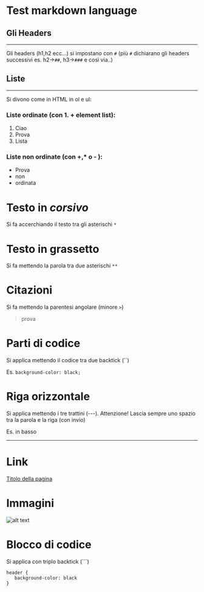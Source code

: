# Test markdown language

## Gli Headers
---
Gli headers (h1,h2 ecc...) si impostano con `#` (più `#` dichiarano gli headers successivi es. h2->`##`, h3->`###` e così via..)

## Liste
---
Si divono come in HTML in ol e ul:
### Liste ordinate (con 1. + element list):
1. Ciao 
1. Prova
1. Lista
### Liste non ordinate (con +,* o - ):
- Prova
- non
- ordinata

# Testo in *corsivo*
Si fa accerchiando il testo tra gli asterischi `*`

# Testo in **grassetto** 
Si fa mettendo la parola tra due asterischi `**`

# Citazioni
Si fa mettendo la parentesi angolare (minore `>`)
> prova 

# Parti di codice
Si applica mettendo il codice tra due backtick (``)

Es. `background-color: black;`

# Riga orizzontale
Si applica mettendo i tre trattini (---). Attenzione! Lascia sempre uno spazio tra la parola e la riga (con invio)

Es. in basso

---

# Link
[Titolo della pagina](www.google.com)

# Immagini

![alt text](https://images.unsplash.com/photo-1618477388954-7852f32655ec?ixlib=rb-4.0.3&ixid=M3wxMjA3fDB8MHxwaG90by1wYWdlfHx8fGVufDB8fHx8fA%3D%3D&auto=format&fit=crop&w=764&q=80)

# Blocco di codice

Si applica con triplo backtick (```)

 ```
 header {
    background-color: black
}
```